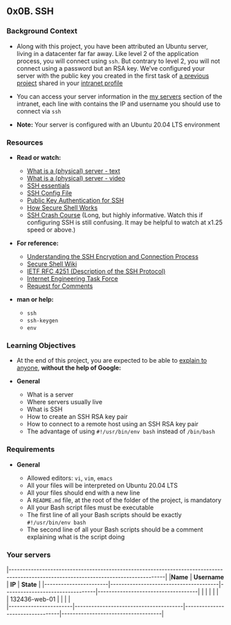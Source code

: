 ## 0x0B. SSH

### Background Context

* Along with this project, you have been attributed an Ubuntu server, living in a datacenter far far away. Like level 2 of the application process, you will connect using `ssh`. But contrary to level 2, you will not connect using a password but an RSA key. We’ve configured your server with the public key you created in the first task of [a previous project](https://intranet.alxswe.com/tasks/1223) shared in your [intranet profile](https://intranet.alxswe.com/users/my_profile)

- You can access your server information in the [my servers](https://intranet.alxswe.com/servers) section of the intranet, each line with contains the IP and username you should use to connect via `ssh`

* **Note:** Your server is configured with an Ubuntu 20.04 LTS environment

### Resources

* **Read or watch:**

	- [What is a (physical) server - text]()
	- [What is a (physical) server - video]()
	- [SSH essentials]()
	- [SSH Config File]()
	- [Public Key Authentication for SSH]()
	- [How Secure Shell Works]()
	- [SSH Crash Course]() (Long, but highly informative. Watch this if configuring SSH is still confusing. It may be helpful to watch at x1.25 speed or above.)

* **For reference:**

	- [Understanding the SSH Encryption and Connection Process]()
	- [Secure Shell Wiki]()
	- [IETF RFC 4251 (Description of the SSH Protocol)]()
	- [Internet Engineering Task Force]()
	- [Request for Comments]()

* **man or help:**

	- `ssh`
	- `ssh-keygen`
	- `env`

### Learning Objectives

- At the end of this project, you are expected to be able to [explain to anyone](https://fs.blog/feynman-learning-technique/), **without the help of Google:**

* **General**

	- What is a server
	- Where servers usually live
	- What is SSH
	- How to create an SSH RSA key pair
	- How to connect to a remote host using an SSH RSA key pair
	- The advantage of using `#!/usr/bin/env bash` instead of `/bin/bash`

### Requirements

* **General**

	- Allowed editors: `vi`, `vim`, `emacs`
	- All your files will be interpreted on Ubuntu 20.04 LTS
	- All your files should end with a new line
	- A `README.md` file, at the root of the folder of the project, is mandatory
	- All your Bash script files must be executable
	- The first line of all your Bash scripts should be exactly `#!/usr/bin/env bash`
	- The second line of all your Bash scripts should be a comment explaining what is the script doing

### Your servers

|--------------------------------------------------------------------------------------------------------------------------------------|
|**Name**		|		**Username**		|		**IP**		  |		**State**              |
|-----------------------|---------------------------------------|---------------------------------|------------------------------------|
|			|				        |  				  |  				       |	
| 132436-web-01	        |				        |				  |				       |	
|-----------------------|---------------------------------------|---------------------------------|------------------------------------|
